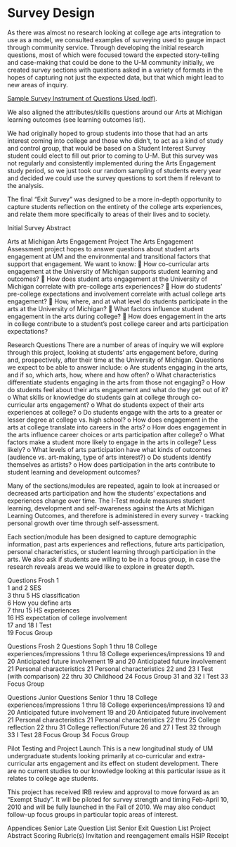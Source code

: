 # Survey Design

As there was almost no research looking at college age arts integration to use as a model, we consulted examples of surveying used to gauge impact through community service. Through developing the initial research questions, most of which were focused toward the expected story-telling and case-making that could be done to the U-M community initially, we created survey sections with questions asked in a variety of formats in the hopes of capturing not just the expected data, but that which might lead to new areas of inquiry. 

[Sample Survey Instrument of Questions Used (pdf)](../overview/QuestionTypes-SeniorLate.pdf). 

We also aligned the attributes/skills questions around our Arts at Michigan learning outcomes (see learning outcomes list).  

We had originally hoped to group students into those that had an arts interest coming into college and those who didn’t, to act as a kind of study and control group, that would be based on a Student Interest Survey student  could elect to fill out prior to coming to U-M.  But this survey was not regularly and consistently implemented during the Arts Engagement study period, so we just took our random sampling of students every year and decided we could use the survey questions to sort them if relevant to the analysis.

The final “Exit Survey” was designed to be a more in-depth opportunity to capture students reflection on the entirety of the college arts experiences, and relate them more specifically to areas of their lives and to society.  


Initial Survey Abstract 

Arts at Michigan Arts Engagement Project
The Arts Engagement Assessment project hopes to answer questions about student arts engagement at UM and the environmental and transitional factors that support that engagement.
We want to know:
	How co-curricular arts engagement at the University of Michigan supports student learning and outcomes?
	How does student arts engagement at the University of Michigan correlate with pre-college arts experiences?
	How do students’ pre-college expectations and involvement correlate with actual college arts engagement?
	How, where, and at what level do students participate in the arts at the University of Michigan?
	What factors influence student engagement in the arts during college?
	How does engagement in the arts in college contribute to a student’s post college career and arts participation expectations?


Research Questions
There are a number of areas of inquiry we will explore through this project, looking at students’ arts engagement before, during and, prospectively, after their time at the University of Michigan. Questions we expect to be able to answer include:
o	Are students engaging in the arts, and if so, which arts, how, where and how often?
o	What characteristics differentiate students engaging in the arts from those not engaging?
o	How do students feel about their arts engagement and what do they get out of it?
o	What skills or knowledge do students gain at college through co-curricular arts engagement? 
o	What do students expect of their arts experiences at college?
o	Do students engage with the arts to a greater or lesser degree at college vs. high school?
o	How does engagement in the arts at college translate into careers in the arts?
o	How does engagement in the arts influence career choices or arts participation after college?
o	What factors make a student more likely to engage in the arts in college? Less likely?
o	What levels of arts participation have what kinds of outcomes (audience vs. art-making, type of arts interest?)
o	Do students identify themselves as artists?
o	How does participation in the arts contribute to student learning and development outcomes?




Many of the sections/modules are repeated, again to look at increased or decreased arts participation and how the students’ expectations and experiences change over time.  The I-Test module measures student learning, development and self-awareness against the Arts at Michigan Learning Outcomes, and therefore is administered in every survey - tracking personal growth over time through self-assessment.

Each section/module has been designed to capture demographic information, past arts experiences and reflections, future arts participation, personal characteristics, or student learning through participation in the arts.  We also ask if students are willing to be in a focus group, in case the research reveals areas we would like to explore in greater depth.


Questions	Frosh 1	 		
1 and 2	SES	 		
3 thru 5	HS classification 	 		
6	How you define arts	 		
7 thru 15	HS experiences 	 		
16	HS expectation of college involvement	 		
17 and 18	I Test 	 		
19	Focus Group	 		
 	 	 	 	 
Questions	Frosh 2	 	Questions	Soph
1 thru 18	College experiences/impressions 	 	1 thru 18	College experiences/impressions
19 and 20	Anticipated future involvement	 	19 and 20	Anticipated future involvement
21	Personal characteristics	 	21	Personal characteristics
22 and 23	I Test (with comparison)	 	22 thru 30	Childhood 
24	Focus Group 	 	31 and 32	I Test
 	 	 	33	Focus Group
 	 	 	 	 
Questions	Junior	 	Questions	Senior
1 thru 18	College experiences/impressions 	 	1 thru 18	College experiences/impressions
19 and 20	Anticipated future involvement	 	19 and 20	Anticipated future involvement 
21	Personal characteristics	 	21	Personal characteristics
22 thru 25	College reflection	 	22 thru 31	College reflection/Future
26 and 27	I Test 	 	32 through 33	I Test
28	Focus Group	 	34	Focus Group

Pilot Testing and Project Launch
This is a new longitudinal study of UM undergraduate students looking primarily at co-curricular and extra-curricular arts engagement and its effect on student development.  There are no current studies to our knowledge looking at this particular issue as it relates to college age students.

This project has received IRB review and approval to move forward as an “Exempt Study”.  It will be piloted for survey strength and timing Feb-April 10, 2010 and will be fully launched in the Fall of 2010.  We may also conduct follow-up focus groups in particular topic areas of interest.


Appendices
Senior Late Question List
Senior Exit Question List
Project Abstract
Scoring Rubric(s)
Invitation and reengagement emails
HSIP Receipt

